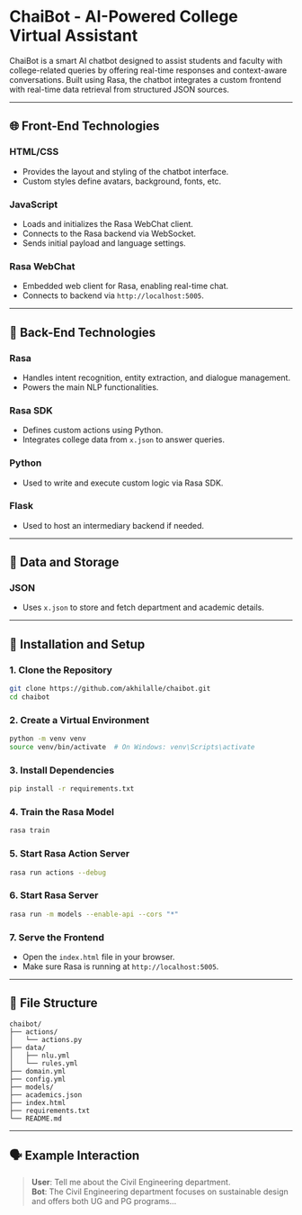 # ChaiBot - AI-Powered College Virtual Assistant

ChaiBot is a smart AI chatbot designed to assist students and faculty with college-related queries by offering real-time responses and context-aware conversations. Built using Rasa, the chatbot integrates a custom frontend with real-time data retrieval from structured JSON sources.

---

## 🌐 Front-End Technologies

### HTML/CSS

- Provides the layout and styling of the chatbot interface.
- Custom styles define avatars, background, fonts, etc.

### JavaScript

- Loads and initializes the Rasa WebChat client.
- Connects to the Rasa backend via WebSocket.
- Sends initial payload and language settings.

### Rasa WebChat

- Embedded web client for Rasa, enabling real-time chat.
- Connects to backend via `http://localhost:5005`.

---

## 🧠 Back-End Technologies

### Rasa

- Handles intent recognition, entity extraction, and dialogue management.
- Powers the main NLP functionalities.

### Rasa SDK

- Defines custom actions using Python.
- Integrates college data from `x.json` to answer queries.

### Python

- Used to write and execute custom logic via Rasa SDK.

### Flask

- Used to host an intermediary backend if needed.

---

## 💾 Data and Storage

### JSON

- Uses `x.json` to store and fetch department and academic details.

---

## 🔧 Installation and Setup

### 1. Clone the Repository

```bash
git clone https://github.com/akhilalle/chaibot.git
cd chaibot
```

### 2. Create a Virtual Environment

```bash
python -m venv venv
source venv/bin/activate  # On Windows: venv\Scripts\activate
```

### 3. Install Dependencies

```bash
pip install -r requirements.txt
```

### 4. Train the Rasa Model

```bash
rasa train
```

### 5. Start Rasa Action Server

```bash
rasa run actions --debug
```

### 6. Start Rasa Server

```bash
rasa run -m models --enable-api --cors "*"
```

### 7. Serve the Frontend

- Open the `index.html` file in your browser.
- Make sure Rasa is running at `http://localhost:5005`.

---

## 📂 File Structure

```
chaibot/
├── actions/
│   └── actions.py
├── data/
│   ├── nlu.yml
│   └── rules.yml
├── domain.yml
├── config.yml
├── models/
├── academics.json
├── index.html
├── requirements.txt
└── README.md
```

---

## 🗣 Example Interaction

> **User**: Tell me about the Civil Engineering department.  
> **Bot**: The Civil Engineering department focuses on sustainable design and offers both UG and PG programs...
